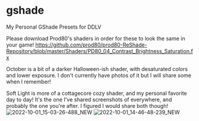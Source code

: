 # gshade
My Personal GShade Presets for DDLV

Please download Prod80's shaders in order for these to look the same in your game!
https://github.com/prod80/prod80-ReShade-Repository/blob/master/Shaders/PD80_04_Contrast_Brightness_Saturation.fx

October is a bit of a darker Halloween-ish shader, with desaturated colors and lower exposure. I don't currently have photos of it but I will share some when I remember!

Soft Light is more of a cottagecore cozy shader, and my personal favorite day to day! It's the one I've shared screenshots of everywhere, and probably the one you're after. I figured I would share both though!
![2022-10-01_15-03-26-488_NEW](https://user-images.githubusercontent.com/115050283/193953750-6b8ba9f9-b8ba-4426-bab9-6bacd4cc6a99.png)
![2022-10-01_14-46-48-239_NEW](https://user-images.githubusercontent.com/115050283/193953756-0ed31dba-4733-4d3d-a078-8858fad9eccd.png)
